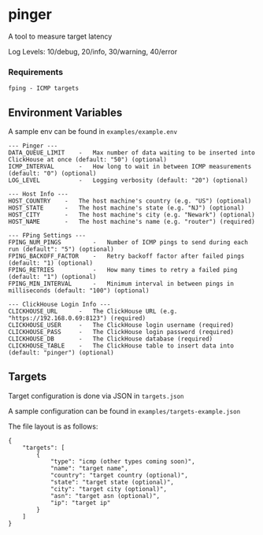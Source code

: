 # pinger #
A tool to measure target latency

Log Levels: 10/debug, 20/info, 30/warning, 40/error

### Requirements ###
```
fping - ICMP targets
```

## Environment Variables ##
A sample env can be found in `examples/example.env`

```
--- Pinger ---
DATA_QUEUE_LIMIT    -   Max number of data waiting to be inserted into ClickHouse at once (default: "50") (optional)
ICMP_INTERVAL       -   How long to wait in between ICMP measurements (default: "0") (optional)
LOG_LEVEL           -   Logging verbosity (default: "20") (optional)

--- Host Info ---
HOST_COUNTRY    -   The host machine's country (e.g. "US") (optional)
HOST_STATE      -   The host machine's state (e.g. "NJ") (optional)
HOST_CITY       -   The host machine's city (e.g. "Newark") (optional)
HOST_NAME       -   The host machine's name (e.g. "router") (required)

--- FPing Settings ---
FPING_NUM_PINGS         -   Number of ICMP pings to send during each run (default": "5") (optional)
FPING_BACKOFF_FACTOR    -   Retry backoff factor after failed pings (default: "1) (optional)
FPING_RETRIES           -   How many times to retry a failed ping (default: "1") (optional)
FPING_MIN_INTERVAL      -   Minimum interval in between pings in milliseconds (default: "100") (optional)

--- ClickHouse Login Info ---
CLICKHOUSE_URL      -   The ClickHouse URL (e.g. "https://192.168.0.69:8123") (required)
CLICKHOUSE_USER     -   The ClickHouse login username (required)
CLICKHOUSE_PASS     -   The ClickHouse login password (required)
CLICKHOUSE_DB       -   The ClickHouse database (required)
CLICKHOUSE_TABLE    -   The ClickHouse table to insert data into (default: "pinger") (optional)
```

## Targets ##
Target configuration is done via JSON in `targets.json`

A sample configuration can be found in `examples/targets-example.json`

The file layout is as follows:
```
{
    "targets": [
        {
            "type": "icmp (other types coming soon)",
            "name": "target name",
            "country": "target country (optional)",
            "state": "target state (optional)",
            "city": "target city (optional)",
            "asn": "target asn (optional)",
            "ip": "target ip"
        }        
    ]
}
```